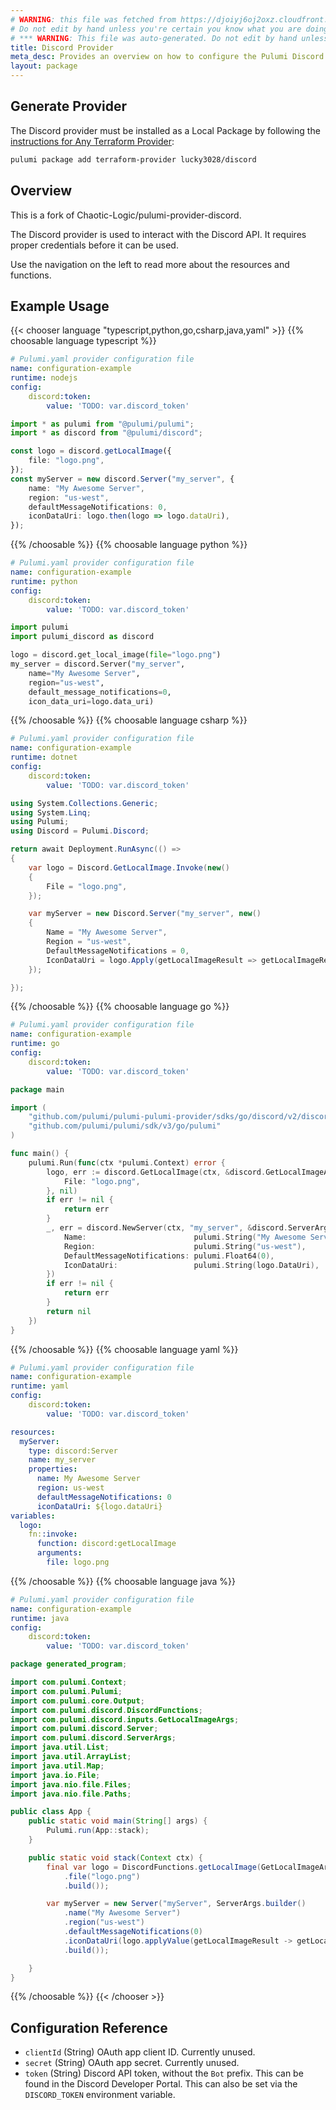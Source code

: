 ```yaml
---
# WARNING: this file was fetched from https://djoiyj6oj2oxz.cloudfront.net/docs/registry.opentofu.org/lucky3028/discord/2.2.1/index.md
# Do not edit by hand unless you're certain you know what you are doing!
# *** WARNING: This file was auto-generated. Do not edit by hand unless you're certain you know what you are doing! ***
title: Discord Provider
meta_desc: Provides an overview on how to configure the Pulumi Discord provider.
layout: package
---
```


## Generate Provider

The Discord provider must be installed as a Local Package by following the [instructions for Any Terraform Provider](https://www.pulumi.com/registry/packages/terraform-provider/):

```bash
pulumi package add terraform-provider lucky3028/discord
```
## Overview

This is a fork of Chaotic-Logic/pulumi-provider-discord.

The Discord provider is used to interact with the Discord API. It requires proper credentials before it can be used.

Use the navigation on the left to read more about the resources and functions.
## Example Usage

{{< chooser language "typescript,python,go,csharp,java,yaml" >}}
{{% choosable language typescript %}}
```yaml
# Pulumi.yaml provider configuration file
name: configuration-example
runtime: nodejs
config:
    discord:token:
        value: 'TODO: var.discord_token'

```
```typescript
import * as pulumi from "@pulumi/pulumi";
import * as discord from "@pulumi/discord";

const logo = discord.getLocalImage({
    file: "logo.png",
});
const myServer = new discord.Server("my_server", {
    name: "My Awesome Server",
    region: "us-west",
    defaultMessageNotifications: 0,
    iconDataUri: logo.then(logo => logo.dataUri),
});
```
{{% /choosable %}}
{{% choosable language python %}}
```yaml
# Pulumi.yaml provider configuration file
name: configuration-example
runtime: python
config:
    discord:token:
        value: 'TODO: var.discord_token'

```
```python
import pulumi
import pulumi_discord as discord

logo = discord.get_local_image(file="logo.png")
my_server = discord.Server("my_server",
    name="My Awesome Server",
    region="us-west",
    default_message_notifications=0,
    icon_data_uri=logo.data_uri)
```
{{% /choosable %}}
{{% choosable language csharp %}}
```yaml
# Pulumi.yaml provider configuration file
name: configuration-example
runtime: dotnet
config:
    discord:token:
        value: 'TODO: var.discord_token'

```
```csharp
using System.Collections.Generic;
using System.Linq;
using Pulumi;
using Discord = Pulumi.Discord;

return await Deployment.RunAsync(() =>
{
    var logo = Discord.GetLocalImage.Invoke(new()
    {
        File = "logo.png",
    });

    var myServer = new Discord.Server("my_server", new()
    {
        Name = "My Awesome Server",
        Region = "us-west",
        DefaultMessageNotifications = 0,
        IconDataUri = logo.Apply(getLocalImageResult => getLocalImageResult.DataUri),
    });

});

```
{{% /choosable %}}
{{% choosable language go %}}
```yaml
# Pulumi.yaml provider configuration file
name: configuration-example
runtime: go
config:
    discord:token:
        value: 'TODO: var.discord_token'

```
```go
package main

import (
	"github.com/pulumi/pulumi-pulumi-provider/sdks/go/discord/v2/discord"
	"github.com/pulumi/pulumi/sdk/v3/go/pulumi"
)

func main() {
	pulumi.Run(func(ctx *pulumi.Context) error {
		logo, err := discord.GetLocalImage(ctx, &discord.GetLocalImageArgs{
			File: "logo.png",
		}, nil)
		if err != nil {
			return err
		}
		_, err = discord.NewServer(ctx, "my_server", &discord.ServerArgs{
			Name:                        pulumi.String("My Awesome Server"),
			Region:                      pulumi.String("us-west"),
			DefaultMessageNotifications: pulumi.Float64(0),
			IconDataUri:                 pulumi.String(logo.DataUri),
		})
		if err != nil {
			return err
		}
		return nil
	})
}
```
{{% /choosable %}}
{{% choosable language yaml %}}
```yaml
# Pulumi.yaml provider configuration file
name: configuration-example
runtime: yaml
config:
    discord:token:
        value: 'TODO: var.discord_token'

```
```yaml
resources:
  myServer:
    type: discord:Server
    name: my_server
    properties:
      name: My Awesome Server
      region: us-west
      defaultMessageNotifications: 0
      iconDataUri: ${logo.dataUri}
variables:
  logo:
    fn::invoke:
      function: discord:getLocalImage
      arguments:
        file: logo.png
```
{{% /choosable %}}
{{% choosable language java %}}
```yaml
# Pulumi.yaml provider configuration file
name: configuration-example
runtime: java
config:
    discord:token:
        value: 'TODO: var.discord_token'

```
```java
package generated_program;

import com.pulumi.Context;
import com.pulumi.Pulumi;
import com.pulumi.core.Output;
import com.pulumi.discord.DiscordFunctions;
import com.pulumi.discord.inputs.GetLocalImageArgs;
import com.pulumi.discord.Server;
import com.pulumi.discord.ServerArgs;
import java.util.List;
import java.util.ArrayList;
import java.util.Map;
import java.io.File;
import java.nio.file.Files;
import java.nio.file.Paths;

public class App {
    public static void main(String[] args) {
        Pulumi.run(App::stack);
    }

    public static void stack(Context ctx) {
        final var logo = DiscordFunctions.getLocalImage(GetLocalImageArgs.builder()
            .file("logo.png")
            .build());

        var myServer = new Server("myServer", ServerArgs.builder()
            .name("My Awesome Server")
            .region("us-west")
            .defaultMessageNotifications(0)
            .iconDataUri(logo.applyValue(getLocalImageResult -> getLocalImageResult.dataUri()))
            .build());

    }
}
```
{{% /choosable %}}
{{< /chooser >}}
## Configuration Reference

- `clientId` (String) OAuth app client ID. Currently unused.
- `secret` (String) OAuth app secret. Currently unused.
- `token` (String) Discord API token, without the `Bot` prefix. This can be found in the Discord Developer Portal. This can also be set via the `DISCORD_TOKEN` environment variable.